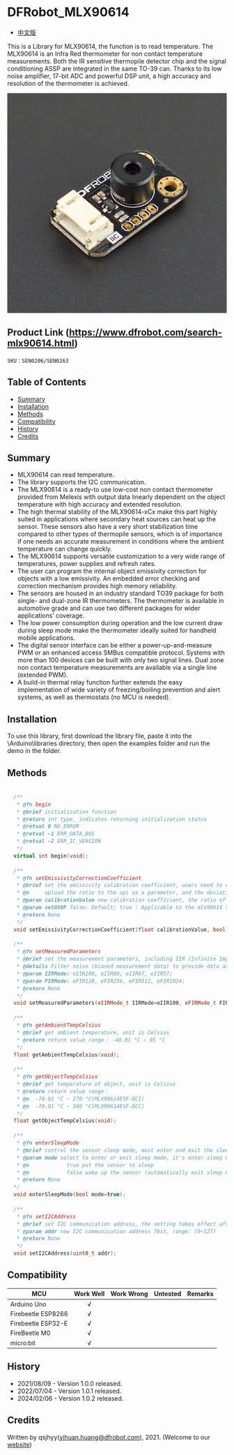 # DFRobot_MLX90614
* [中文版](./README_CN.md)

This is a Library for MLX90614, the function is to read temperature.
The MLX90614 is an Infra Red thermometer for non contact temperature measurements.
Both the IR sensitive thermopile detector chip and the signal conditioning ASSP are integrated in the same TO-39 can.
Thanks to its low noise amplifier, 17-bit ADC and powerful DSP unit, a high accuracy and resolution of the thermometer is achieved.

![产品实物图](./resources/images/mlx90614.png)


## Product Link (https://www.dfrobot.com/search-mlx90614.html)
    SKU：SEN0206/SEN0263


## Table of Contents

* [Summary](#summary)
* [Installation](#installation)
* [Methods](#methods)
* [Compatibility](#compatibility)
* [History](#history)
* [Credits](#credits)


## Summary

* MLX90614 can read temperature.
* The library supports the I2C communication.
* The MLX90614 is a ready-to use low-cost non contact thermometer provided from Melexis with output data linearly dependent on the object temperature with high accuracy and extended resolution.
* The high thermal stability of the MLX90614-xCx make this part highly suited in applications where secondary heat sources can heat up the sensor. These sensors also have a very short stabilization time compared to other types of thermopile sensors, which is of importance if one needs an accurate measurement in conditions where the ambient temperature can change quickly. 
* The MLX90614 supports versatile customization to a very wide range of temperatures, power supplies and refresh rates.
* The user can program the internal object emissivity correction for objects with a low emissivity. An embedded error checking and correction mechanism provides high memory reliability.
* The sensors are housed in an industry standard TO39 package for both single- and dual-zone IR thermometers. The thermometer is available in automotive grade and can use two different packages for wider applications’ coverage.
* The low power consumption during operation and the low current draw during sleep mode make the thermometer ideally suited for handheld mobile applications.
* The digital sensor interface can be either a power-up-and-measure PWM or an enhanced access SMBus compatible protocol. Systems with more than 100 devices can be built with only two signal lines. Dual zone non contact temperature measurements are available via a single line (extended PWM).
* A build-in thermal relay function further extends the easy implementation of wide variety of freezing/boiling prevention and alert systems, as well as thermostats (no MCU is needed).


## Installation

To use this library, first download the library file, paste it into the \Arduino\libraries directory, 
then open the examples folder and run the demo in the folder.


## Methods

```C++

  /**
   * @fn begin
   * @brief initialization function
   * @return int type, indicates returning initialization status
   * @retval 0 NO_ERROR
   * @retval -1 ERR_DATA_BUS
   * @retval -2 ERR_IC_VERSION
   */
  virtual int begin(void);

  /**
   * @fn setEmissivityCorrectionCoefficient
   * @brief set the emissivity calibration coefficient, users need to calculate the ratio of the temperature measured before the sensor changes emissivity to the true temperature of the object,
   * @n     upload the ratio to the api as a parameter, and the deviation of the object absolute temperature measured by the sensor will be lower
   * @param calibrationValue new calibration coefficient, the ratio of the temperature measured before the sensor changes emissivity to the true temperature of the object, range: [0.1, 1.0]
   * @param set0X0F false: Default; true : Applicable to the mlx90614 Series c
   * @return None
   */
  void setEmissivityCorrectionCoefficient(float calibrationValue, bool set0X0F = false);

  /**
   * @fn setMeasuredParameters
   * @brief set the measurement parameters, including IIR (Infinite Impulse Response Digital Filter) and FIR (Finite Impulse Response Digital Filter)
   * @details Filter noise (biased measurement data) to provide data accuracy, filter coefficients can be set as follows
   * @param IIRMode: eIIR100, eIIR80, eIIR67, eIIR57;
   * @param FIRMode: eFIR128, eFIR256, eFIR512, eFIR1024;
   * @return None
   */
  void setMeasuredParameters(eIIRMode_t IIRMode=eIIR100, eFIRMode_t FIRMode=eFIR1024);

  /**
   * @fn getAmbientTempCelsius
   * @brief get ambient temperature, unit is Celsius
   * @return return value range： -40.01 °C ~ 85 °C
   */
  float getAmbientTempCelsius(void);

  /**
   * @fn getObjectTempCelsius
   * @brief get temperature of object, unit is Celsius
   * @return return value range： 
   * @n  -70.01 °C ~ 270 °C(MLX90614ESF-DCI)
   * @n  -70.01 °C ~ 380 °C(MLX90614ESF-DCC)
   */
  float getObjectTempCelsius(void);

  /**
   * @fn enterSleepMode
   * @brief control the sensor sleep mode, must enter and exit the sleep mode once after the sensor is configured (equivalent to soft reset) to ensure the normal reading of the measured data
   * @param mode select to enter or exit sleep mode, it's enter sleep mode by default
   * @n            true put the sensor to sleep
   * @n            false wake up the sensor (automatically exit sleep mode after power down and restart)
   * @return None
  */
  void enterSleepMode(bool mode=true);

  /**
   * @fn setI2CAddress
   * @brief set I2C communication address, the setting takes effect after power down and restart
   * @param addr new I2C communication address 7bit, range: (0~127)
   * @return None
   */
  void setI2CAddress(uint8_t addr);

```

## Compatibility

MCU                | Work Well    | Work Wrong   | Untested    | Remarks
------------------ | :----------: | :----------: | :---------: | -----
Arduino Uno        |      √       |              |             | 
Firebeetle ESP8266 |      √       |              |             | 
Firebeetle ESP32-E |      √       |              |             | 
FireBeetle M0      |      √       |              |             | 
micro:bit          |      √       |              |             | 


## History

- 2021/08/09 - Version 1.0.0 released.
- 2022/07/04 - Version 1.0.1 released.
- 2024/02/06 - Version 1.0.2 released.


## Credits

Written by qsjhyy(yihuan.huang@dfrobot.com), 2021. (Welcome to our [website](https://www.dfrobot.com/))


